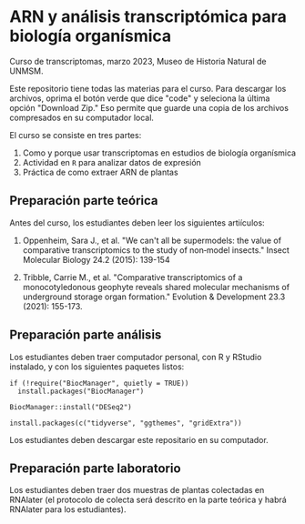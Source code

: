 # ARN y análisis transcriptómica para biología organísmica

Curso de transcriptomas, marzo 2023, Museo de Historia Natural de UNMSM. 

Este repositorio tiene todas las materias para el curso. Para descargar los archivos, oprima el botón verde que dice "code" y seleciona la última opción "Download Zip." Eso permite que guarde una copia de los archivos compresados en su computador local. 

El curso se consiste en tres partes:

1) Como y porque usar transcriptomas en estudios de biología organísmica 
2) Actividad en `R` para analizar datos de expresión 
3) Práctica de como extraer ARN de plantas 

## Preparación parte teórica

Antes del curso, los estudiantes deben leer los siguientes artiículos: 

1) Oppenheim, Sara J., et al. "We can't all be supermodels: the value of comparative transcriptomics to the study of non‐model insects." Insect Molecular Biology 24.2 (2015): 139-154

2) Tribble, Carrie M., et al. "Comparative transcriptomics of a monocotyledonous geophyte reveals shared molecular mechanisms of underground storage organ formation." Evolution & Development 23.3 (2021): 155-173.

## Preparación parte análisis

Los estudiantes deben traer computador personal, con R y RStudio instalado, y con los siguientes paquetes listos:

```{r}
if (!require("BiocManager", quietly = TRUE))
  install.packages("BiocManager")

BiocManager::install("DESeq2")

install.packages(c("tidyverse", "ggthemes", "gridExtra"))
```

Los estudiantes deben descargar este repositario en su computador. 

## Preparación parte laboratorio 

Los estudiantes deben traer dos muestras de plantas colectadas en RNAlater (el protocolo de colecta será descrito en la parte teórica y habrá RNAlater para los estudiantes). 
